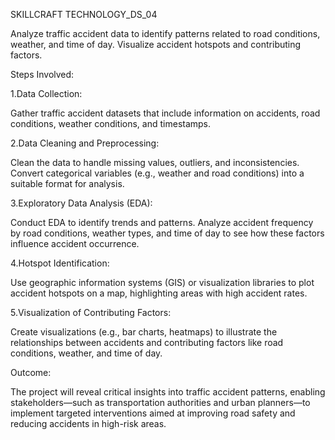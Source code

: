 SKILLCRAFT TECHNOLOGY_DS_04

Analyze traffic accident data to identify patterns related to road conditions, weather, and time of day. Visualize accident hotspots and contributing factors.

Steps Involved:

1.Data Collection:

Gather traffic accident datasets that include information on accidents, road conditions, weather conditions, and timestamps.

2.Data Cleaning and Preprocessing:

Clean the data to handle missing values, outliers, and inconsistencies. Convert categorical variables (e.g., weather and road conditions) into a suitable format for analysis.

3.Exploratory Data Analysis (EDA):

Conduct EDA to identify trends and patterns. Analyze accident frequency by road conditions, weather types, and time of day to see how these factors influence accident occurrence.

4.Hotspot Identification:

Use geographic information systems (GIS) or visualization libraries to plot accident hotspots on a map, highlighting areas with high accident rates.

5.Visualization of Contributing Factors:

Create visualizations (e.g., bar charts, heatmaps) to illustrate the relationships between accidents and contributing factors like road conditions, weather, and time of day.

Outcome:

The project will reveal critical insights into traffic accident patterns, enabling stakeholders—such as transportation authorities and urban planners—to implement targeted interventions aimed at improving road safety and reducing accidents in high-risk areas.
